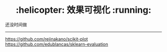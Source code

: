 <h1 align = "center">:helicopter: 效果可视化 :running:</h1>


还没时间做


---
https://github.com/reiinakano/scikit-plot
https://github.com/edublancas/sklearn-evaluation

